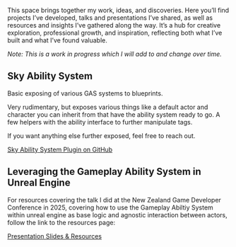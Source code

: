 This space brings together my work, ideas, and discoveries. Here you’ll find projects I’ve developed, talks and presentations I’ve shared, as well as resources and insights I’ve gathered along the way. It’s a hub for creative exploration, professional growth, and inspiration, reflecting both what I’ve built and what I’ve found valuable.

*Note: This is a work in progress which I will add to and change over time.*

## Sky Ability System
Basic exposing of various GAS systems to blueprints.

Very rudimentary, but exposes various things like a default actor and character you can inherit from that have the ability system ready to go.
A few helpers with the ability interface to further manipulate tags.

If you want anything else further exposed, feel free to reach out.

<a href="https://github.com/Zeploc/SkyAbilitySystem" class="btn-secondary">Sky Ability System Plugin on GitHub</a>

## Leveraging the Gameplay Ability System in Unreal Engine

For resources covering the talk I did at the New Zealand Game Developer Conference in 2025, covering how to use the Gameplay Abiltiy System within unreal engine as base logic and agnostic interaction between actors, follow the link to the resources page:

<a href="../pages/Resources" class="btn">Presentation Slides & Resources</a>
